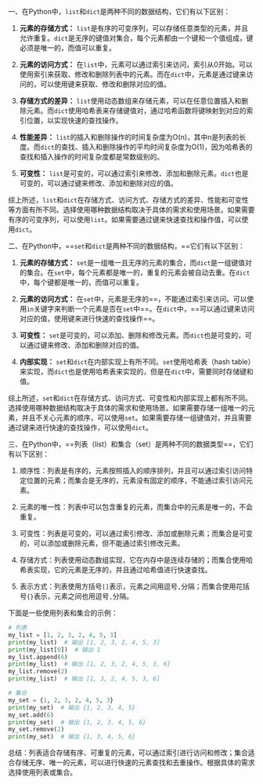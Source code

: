 一、在Python中，`list`和`dict`是两种不同的数据结构，它们有以下区别：

1. **元素的存储方式：** `list`是有序的可变序列，可以存储任意类型的元素，并且允许重复。`dict`是无序的键值对集合，每个元素都由一个键和一个值组成，键必须是唯一的，而值可以重复。

2. **元素的访问方式：** 在`list`中，元素可以通过索引来访问，索引从0开始。可以使用索引来获取、修改和删除列表中的元素。而在`dict`中，元素是通过键来访问的，可以使用键来获取、修改和删除对应的值。

3. **存储方式的差异：** `list`使用动态数组来存储元素，可以在任意位置插入和删除元素。而`dict`使用哈希表来存储键值对，通过哈希函数将键映射到对应的索引位置，以实现快速的查找操作。

4. **性能差异：** `list`的插入和删除操作的时间复杂度为O(n)，其中n是列表的长度。而`dict`的查找、插入和删除操作的平均时间复杂度为O(1)，因为哈希表的查找和插入操作的时间复杂度都是常数级别的。

5. **可变性：** `list`是可变的，可以通过索引来修改、添加和删除元素。`dict`也是可变的，可以通过键来修改、添加和删除对应的值。

综上所述，`list`和`dict`在存储方式、访问方式、存储方式的差异、性能和可变性等方面有所不同。选择使用哪种数据结构取决于具体的需求和使用场景。如果需要有序的可变序列，可以使用`list`。如果需要通过键来快速查找和操作值，可以使用`dict`。

二、在Python中，==`set`和`dict`是两种不同的数据结构，==它们有以下区别：

1. **元素的存储方式：** `set`是一组唯一且无序的元素的集合，而`dict`是一组键值对的集合。在`set`中，每个元素都是唯一的，重复的元素会被自动去重。在`dict`中，每个键都是唯一的，而值可以重复。

2. **元素的访问方式：** 在`set`中，元素是无序的==，不能通过索引来访问。可以使用`in`关键字来判断一个元素是否在`set`中==。在`dict`中，==可以通过键来访问对应的值，使用键来进行快速的查找操作==。

3. **可变性：** `set`是可变的，可以添加、删除和修改元素。而`dict`也是可变的，可以通过键来修改、添加和删除对应的值。

4. **内部实现：** `set`和`dict`在内部实现上有所不同。`set`使用哈希表（hash table）来实现，而`dict`也是使用哈希表来实现的，但是在`dict`中，需要同时存储键和值。

综上所述，`set`和`dict`在存储方式、访问方式、可变性和内部实现上都有所不同。选择使用哪种数据结构取决于具体的需求和使用场景。如果需要存储一组唯一的元素，并且不关心元素的顺序，可以使用`set`。如果需要存储一组键值对，并且需要通过键来进行快速的查找操作，可以使用`dict`。

三、在Python中，==列表（list）和集合（set）是两种不同的数据类型==，它们有以下区别：

1. 顺序性：列表是有序的，元素按照插入的顺序排列，并且可以通过索引访问特定位置的元素；而集合是无序的，元素没有固定的顺序，不能通过索引访问元素。

2. 元素的唯一性：列表中可以包含重复的元素，而集合中的元素是唯一的，不会重复。

3. 可变性：列表是可变的，可以通过索引修改、添加或删除元素；而集合是可变的，可以添加或删除元素，但不能通过索引修改元素。

4. 存储方式：列表使用动态数组实现，它在内存中是连续存储的；而集合使用哈希表实现，它的元素是无序的，并且通过哈希值进行快速查找。

5. 表示方式：列表使用方括号`[]`表示，元素之间用逗号`,`分隔；而集合使用花括号`{}`表示，元素之间也用逗号`,`分隔。

下面是一些使用列表和集合的示例：

```python
# 列表
my_list = [1, 2, 3, 2, 4, 5, 3]
print(my_list)  # 输出 [1, 2, 3, 2, 4, 5, 3]
print(my_list[0])  # 输出 1
my_list.append(6)
print(my_list)  # 输出 [1, 2, 3, 2, 4, 5, 3, 6]
my_list.remove(2)
print(my_list)  # 输出 [1, 3, 2, 4, 5, 3, 6]

# 集合
my_set = {1, 2, 3, 2, 4, 5, 3}
print(my_set)  # 输出 {1, 2, 3, 4, 5}
my_set.add(6)
print(my_set)  # 输出 {1, 2, 3, 4, 5, 6}
my_set.remove(2)
print(my_set)  # 输出 {1, 3, 4, 5, 6}
```

总结：列表适合存储有序、可重复的元素，可以通过索引进行访问和修改；集合适合存储无序、唯一的元素，可以进行快速的元素查找和去重操作。根据具体的需求选择使用列表或集合。